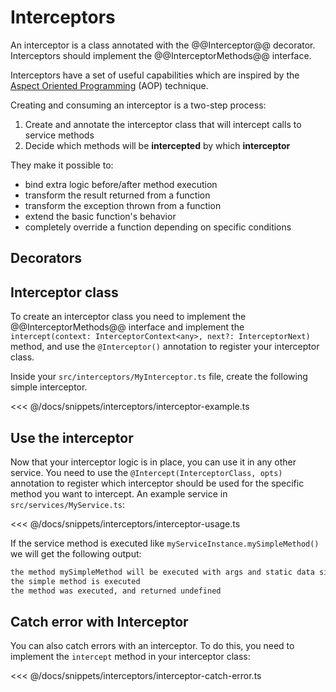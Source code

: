 # Interceptors

An interceptor is a class annotated with the @@Interceptor@@ decorator. Interceptors should implement the @@InterceptorMethods@@ interface.

Interceptors have a set of useful capabilities which are inspired by the [Aspect Oriented Programming](https://en.wikipedia.org/wiki/Aspect-oriented_programming) (AOP) technique.

Creating and consuming an interceptor is a two-step process:

1. Create and annotate the interceptor class that will intercept calls to service methods
2. Decide which methods will be **intercepted** by which **interceptor**

They make it possible to:

- bind extra logic before/after method execution
- transform the result returned from a function
- transform the exception thrown from a function
- extend the basic function's behavior
- completely override a function depending on specific conditions

## Decorators

<ApiList query="module == '@tsed/di' && symbolType === 'decorator'" />

## Interceptor class

To create an interceptor class you need to implement the @@InterceptorMethods@@ interface and implement the
`intercept(context: InterceptorContext<any>, next?: InterceptorNext)` method, and use the `@Interceptor()` annotation to register your interceptor class.

Inside your `src/interceptors/MyInterceptor.ts` file, create the following simple interceptor.

<<< @/docs/snippets/interceptors/interceptor-example.ts

## Use the interceptor

Now that your interceptor logic is in place, you can use it in any other service. You need to use the `@Intercept(InterceptorClass, opts)` annotation to register which interceptor should be used for the specific method you want to intercept.
An example service in `src/services/MyService.ts`:

<<< @/docs/snippets/interceptors/interceptor-usage.ts

If the service method is executed like `myServiceInstance.mySimpleMethod()` we will get the following output:

```bash
the method mySimpleMethod will be executed with args and static data simple data
the simple method is executed
the method was executed, and returned undefined
```

## Catch error with Interceptor

You can also catch errors with an interceptor.
To do this, you need to implement the `intercept` method in your interceptor class:

<<< @/docs/snippets/interceptors/interceptor-catch-error.ts
